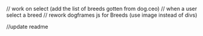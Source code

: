 // work on select (add the list of breeds gotten from dog.ceo)
// when a user select a breed 
// rework dogframes js for Breeds (use image instead of divs)

//update readme